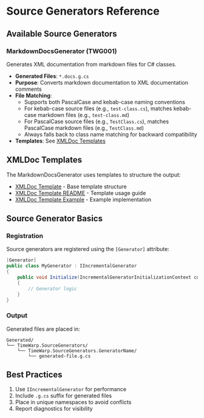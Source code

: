 # Source Generators Reference

## Available Source Generators

### MarkdownDocsGenerator (TWG001)

Generates XML documentation from markdown files for C# classes.

- **Generated Files**: `*.docs.g.cs` 
- **Purpose**: Converts markdown documentation to XML documentation comments
- **File Matching**: 
  - Supports both PascalCase and kebab-case naming conventions
  - For kebab-case source files (e.g., `test-class.cs`), matches kebab-case markdown files (e.g., `test-class.md`)
  - For PascalCase source files (e.g., `TestClass.cs`), matches PascalCase markdown files (e.g., `TestClass.md`)
  - Always falls back to class name matching for backward compatibility
- **Templates**: See [XMLDoc Templates](#xmldoc-templates)

## XMLDoc Templates

The MarkdownDocsGenerator uses templates to structure the output:

- [XMLDoc Template](./xmldoc-template.md) - Base template structure
- [XMLDoc Template README](./xmldoc-template-readme.md) - Template usage guide
- [XMLDoc Template Example](./xmldoc-template-example.md) - Example implementation

## Source Generator Basics

### Registration

Source generators are registered using the `[Generator]` attribute:

```csharp
[Generator]
public class MyGenerator : IIncrementalGenerator
{
    public void Initialize(IncrementalGeneratorInitializationContext context)
    {
        // Generator logic
    }
}
```

### Output

Generated files are placed in:
```
Generated/
└── TimeWarp.SourceGenerators/
    └── TimeWarp.SourceGenerators.GeneratorName/
        └── generated-file.g.cs
```

## Best Practices

1. Use `IIncrementalGenerator` for performance
2. Include `.g.cs` suffix for generated files
3. Place in unique namespaces to avoid conflicts
4. Report diagnostics for visibility